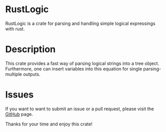 # RustLogic

RustLogic is a crate for parsing and handling simple logical expressings with rust.

# Description

This crate provides a fast way of parsing logical strings into a tree object.
Furthermore, one can insert variables into this equation for single parsing-multiple outputs.

# Issues

If you want to want to submit an issue or a pull request,
please visit the [GitHub](https://github.com/coastalwhite/rustlogic) page.

Thanks for your time and enjoy this crate!
